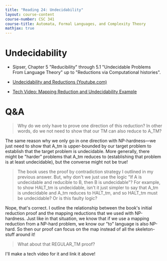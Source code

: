 ```yaml
---
title: "Reading 24: Undecidability"
layout: course-content
course-number: CSC 341
course-title: Automata, Formal Languages, and Complexity Theory
mathjax: true
---
```


# Undecidability

+ Sipser, Chapter 5 "Reducibility" through 5.1 "Undecidable Problems From Language Theory" up to "Reductions via Computational histories".
+ [Undecidability and Reductions (Youtube.com)](https://www.youtube.com/watch?v=tiehcXptVgY)

+ [Tech Video: Mapping Reduction and Undecidability Example](https://youtu.be/V3TFosM3PE4)

# Q&A

> Why do we only have to prove one direction of this reduction? In other words, do we not need to show that our TM can also reduce to A_TM?

The same reason why we only go in one direction with NP-hardness—we just need to show that A_tm is upper-bounded by our target problem to establish that the target problem is undecidable.  More generally, there might be "harder" problems that A_tm reduces to (establishing that problem is at least undecidable), but the converse might not be true!

> The book uses the proof by contradiction strategy I outlined in my previous answer. But, why don't we just use the logic "If A is undecidable and reducible to B, then B is undecidable"? For example, to show HALT_tm is undecidable, isn't it just simpler to say that A_tm is undecidable and A_tm reduces to HALT_tm, and so HALT_tm must be undecidable? Or is this faulty logic? 

Nope, that's correct. I outline the relationship between the book's initial reduction proof and the mapping reductions that we used with NP-hardness.  Just like in that situation, we know that if we use a mapping reduction from a NP-hard problem, we know our "to" language is also NP-hard.  So then our proof can focus on the map instead of all the skeleton-stuff around it!

> What about that REGULAR_TM proof?

I'll make a tech video for it and link it above!
